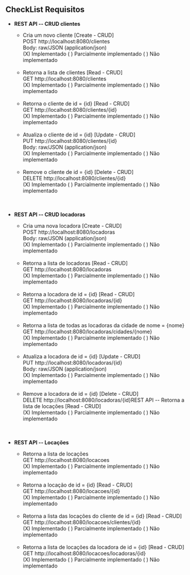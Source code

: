 ## CheckList Requisitos
* **REST API -- CRUD clientes**
  * Cria um novo cliente [Create - CRUD]<br>
    POST http://localhost:8080/clientes<br>
    Body: raw/JSON (application/json)<br>
    (X) Implementado ( ) Parcialmente implementado ( ) Não implementado<br><br>
  * Retorna a lista de clientes [Read - CRUD]<br>
    GET http://localhost:8080/clientes<br>
    (X) Implementado ( ) Parcialmente implementado ( ) Não implementado<br><br>
  * Retorna o cliente de id = {id} [Read - CRUD]<br>
    GET http://localhost:8080/clientes/{id}<br>
    (X) Implementado ( ) Parcialmente implementado ( ) Não implementado<br><br>
  * Atualiza o cliente de id = {id} [Update - CRUD]<br>
    PUT http://localhost:8080/clientes/{id}<br>
    Body: raw/JSON (application/json)<br>
    (X) Implementado ( ) Parcialmente implementado ( ) Não implementado<br><br>
  * Remove o cliente de id = {id} [Delete - CRUD]<br>
    DELETE http://localhost:8080/clientes/{id}<br>
    (X) Implementado ( ) Parcialmente implementado ( ) Não implementado<br><br><br>

* **REST API -- CRUD locadoras**
  * Cria uma nova locadora [Create - CRUD]<br>
    POST http://localhost:8080/locadoras<br>
    Body: raw/JSON (application/json)<br>
    (X) Implementado ( ) Parcialmente implementado ( ) Não implementado<br><br>
  * Retorna a lista de locadoras [Read - CRUD]<br>
    GET http://localhost:8080/locadoras<br>
    (X) Implementado ( ) Parcialmente implementado ( ) Não implementado<br><br>
  * Retorna a locadora de id = {id} [Read - CRUD]<br>
    GET http://localhost:8080/locadoras/{id}<br>
    (X) Implementado ( ) Parcialmente implementado ( ) Não implementado<br><br>
  * Retorna a lista de todas as locadoras da cidade de nome = {nome}<br>
    GET http://localhost:8080/locadoras/cidades/{nome}<br>
    (X) Implementado ( ) Parcialmente implementado ( ) Não implementado<br><br>
  * Atualiza a locadora de id = {id} [Update - CRUD]<br>
    PUT http://localhost:8080/locadoras/{id}<br> 
    Body: raw/JSON (application/json)<br>
    (X) Implementado ( ) Parcialmente implementado ( ) Não implementado<br><br>
  * Remove a locadora de id = {id} [Delete - CRUD]<br>
    DELETE http://localhost:8080/locadoras/{id}REST API -- Retorna a lista de locações [Read - CRUD]<br>
    (X) Implementado ( ) Parcialmente implementado ( ) Não implementado<br><br><br>
    
* **REST API -- Locações**  
  * Retorna a lista de locações<br>
    GET http://localhost:8080/locacoes<br>
    (X) Implementado ( ) Parcialmente implementado ( ) Não implementado<br><br>
  * Retorna a locação de id = {id} [Read - CRUD]<br>
    GET http://localhost:8080/locacoes/{id}<br>
    (X) Implementado ( ) Parcialmente implementado ( ) Não implementado<br><br>
  * Retorna a lista das locações do cliente de id = {id} [Read - CRUD]<br>
    GET http://localhost:8080/locacoes/clientes/{id}<br>
    (X) Implementado ( ) Parcialmente implementado ( ) Não implementado<br><br>
  * Retorna a lista de locações da locadora de id = {id} [Read - CRUD]<br>
    GET http://localhost:8080/locacoes/locadoras/{id}<br>
    (X) Implementado ( ) Parcialmente implementado ( ) Não implementado
